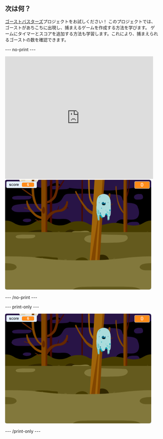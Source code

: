 ## 次は何？

[ゴーストバスターズ](https://projects.raspberrypi.org/en/projects/ghostbusters?utm_source=pathway&utm_medium=whatnext&utm_campaign=projects)プロジェクトをお試しください！ このプロジェクトでは、ゴーストがあちこちに出現し、捕まえるゲームを作成する方法を学びます。 ゲームにタイマーとスコアを追加する方法も学習します。これにより、捕まえられるゴーストの数を確認できます。

\--- no-print \---

<div class="scratch-preview">
  <iframe allowtransparency="true" width="485" height="402" src="https://scratch.mit.edu/projects/embed/276874679/?autostart=false" frameborder="0" scrolling="no"></iframe>
  <img src="images/ghostbusters-static.png">
</div>

\--- /no-print \---

\--- print-only \---

![ショーケース](images/ghostbusters-static.png)

\--- /print-only \---